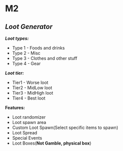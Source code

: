 # **M2** 
## ***Loot Generator***

***Loot types:***

* Type 1 - Foods and drinks
* Type 2 - Misc
* Type 3 - Clothes and other stuff
* Type 4 - Gear

***Loot tier:***

* Tier1 - Worse loot
* Tier2 - MidLow loot
* Tier3 - MidHigh loot 
* Tier4 - Best loot

**Features:**

* Loot randomizer
* Loot spawn area
* Custom Loot Spawn(Select specific items to spawn)
* Loot Spread
* Special Events
* Loot Boxes(**Not Gamble, physical box**)
